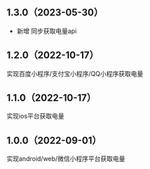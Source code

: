 ## 1.3.0（2023-05-30）
+ 新增 同步获取电量api
## 1.2.0（2022-10-17）
实现百度小程序/支付宝小程序/QQ小程序获取电量
## 1.1.0（2022-10-17）
实现ios平台获取电量

## 1.0.0（2022-09-01）
实现android/web/微信小程序平台获取电量
